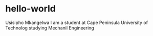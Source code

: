 # hello-world
Usisipho Mkangelwa
I am a student at Cape Peninsula University of Technolog
studying Mechanil Engineering
